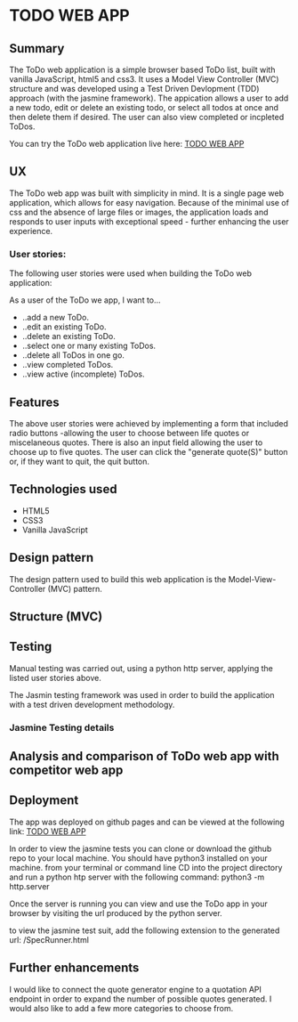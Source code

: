 # TODO WEB APP
## Summary

The ToDo web application is a simple browser based ToDo list, built with vanilla JavaScript, html5 and css3. It uses a Model View Controller (MVC) structure and was developed using a Test Driven Devlopment (TDD) approach (with the jasmine framework). The appication allows a user to add a new todo, edit or delete an existing todo, or select all todos at once and then delete them if desired. The user can also view completed or incpleted ToDos.

You can try the ToDo web application live here: [TODO WEB APP](https://the-masta-blasta.github.io/todo_list_app/)


## UX
The ToDo web app was built with simplicity in mind. It is a single page web application, which allows for easy navigation. Because of the minimal use of css and the absence of large files or images, the application loads and responds to user inputs with exceptional speed - further enhancing the user experience.

### User stories: 
The following user stories were used when building the ToDo web application:

As a user of the ToDo we app, I want to... 
* ..add a new ToDo. 
* ..edit an existing ToDo.
* ..delete an existing ToDo.
* ..select one or many existing ToDos.
* ..delete all ToDos in one go.
* ..view completed ToDos.
* ..view active (incomplete) ToDos.


## Features
The above user stories were achieved by implementing a form that included radio buttons -allowing the user to choose between life quotes or miscelaneous quotes. There is also an input field allowing the user to choose up to five quotes. The user can click the "generate quote(S)" button or, if they want to quit, the quit button.


## Technologies used
* HTML5
* CSS3
* Vanilla JavaScript

## Design pattern

The design pattern used to build this web application is the Model-View-Controller (MVC) pattern.

## Structure (MVC)


## Testing
Manual testing was carried out, using a python http server, applying the listed user stories above. 

The Jasmin testing framework was used in order to build the application with a test driven development methodology.

### Jasmine Testing details

## Analysis and comparison of ToDo web app with competitor web app


## Deployment
The app was deployed on github pages and can be viewed at the following link: [TODO WEB APP](https://the-masta-blasta.github.io/todo_list_app/)

In order to view the jasmine tests you can clone or download the github repo to your local machine. You should have python3 installed on your machine. from your terminal or command line CD into the project directory and run a python htp server with the following command: python3 -m http.server 

Once the server is running you can view and use the ToDo app in your browser by visiting the url produced by the python server.

to view the jasmine test suit, add the following extension to the generated url: /SpecRunner.html


## Further enhancements
I would like to connect the quote generator engine to a quotation API endpoint in order to expand the number of possible quotes generated. I would also like to add a few more categories to choose from.